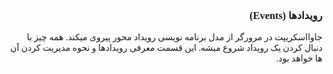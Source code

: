 <div dir="rtl" style="font-family: IRANSans, tahoma">

### رویدادها (Events)

جاوااسکریپت در مرورگر از مدل برنامه نویسی رویداد محور پیروی میکند.
همه چیز با دنبال کردن یک رویداد شروع میشه. این قسمت معرفی رویدادها و نحوه مدیریت کردن آن ها خواهد بود.

</div>
